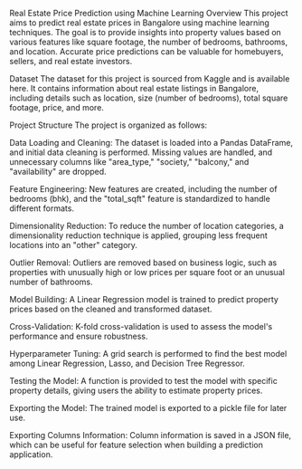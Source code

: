 Real Estate Price Prediction using Machine Learning
Overview
This project aims to predict real estate prices in Bangalore using machine learning techniques. The goal is to provide insights into property 
values based on various features like square footage, the number of bedrooms, bathrooms, and location. Accurate price predictions can be valuable 
for homebuyers, sellers, and real estate investors.

Dataset
The dataset for this project is sourced from Kaggle and is available here. It contains information about real estate listings in Bangalore, including 
details such as location, size (number of bedrooms), total square footage, price, and more.

Project Structure
The project is organized as follows:

Data Loading and Cleaning: The dataset is loaded into a Pandas DataFrame, and initial data cleaning is performed. Missing values are handled, and unnecessary 
columns like "area_type," "society," "balcony," and "availability" are dropped.

Feature Engineering: New features are created, including the number of bedrooms (bhk), and the "total_sqft" feature is standardized to handle different formats.

Dimensionality Reduction: To reduce the number of location categories, a dimensionality reduction technique is applied, grouping less frequent locations into an "other" category.

Outlier Removal: Outliers are removed based on business logic, such as properties with unusually high or low prices per square foot or an unusual number of bathrooms.

Model Building: A Linear Regression model is trained to predict property prices based on the cleaned and transformed dataset.

Cross-Validation: K-fold cross-validation is used to assess the model's performance and ensure robustness.

Hyperparameter Tuning: A grid search is performed to find the best model among Linear Regression, Lasso, and Decision Tree Regressor.

Testing the Model: A function is provided to test the model with specific property details, giving users the ability to estimate property prices.

Exporting the Model: The trained model is exported to a pickle file for later use.

Exporting Columns Information: Column information is saved in a JSON file, which can be useful for feature selection when building a prediction application.
